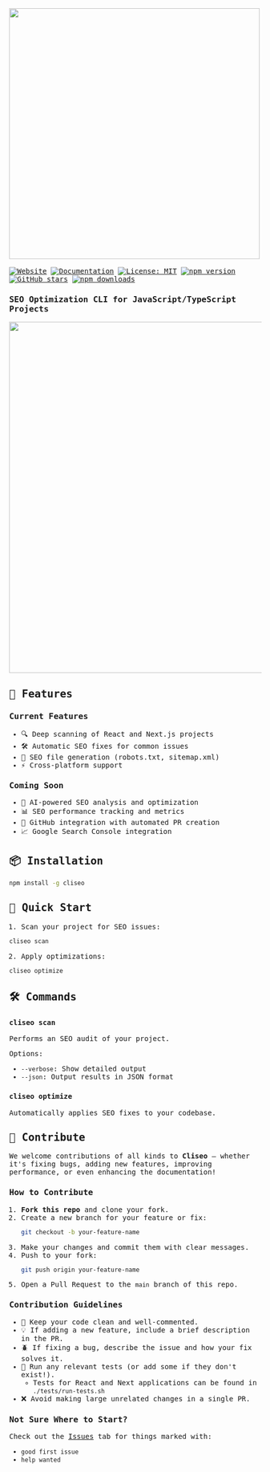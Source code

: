 <div style="font-family: 'Roboto Mono', monospace;">

<div style="margin-bottom: 16px;">
  <img src="https://cliseo.com/Standalone%20Logo%20Alt.png" width="500px" style="border: none;">
</div>


[![Website](https://img.shields.io/website?url=https%3A%2F%2Fcliseo.com&up_message=cliseo.com&up_color=blue)](https://cliseo.com)
[![Documentation](https://img.shields.io/badge/docs-read-blue)](https://cliseo.com/docs/)
[![License: MIT](https://img.shields.io/badge/License-MIT-blue.svg)](https://opensource.org/licenses/MIT)
[![npm version](https://img.shields.io/npm/v/cliseo.svg)](https://www.npmjs.com/package/cliseo)
[![GitHub stars](https://img.shields.io/github/stars/ryanjhermes/cliseo.svg)](https://github.com/ryanjhermes/cliseo/stargazers)
[![npm downloads](https://img.shields.io/npm/dt/cliseo.svg)](https://www.npmjs.com/package/cliseo)

### SEO Optimization CLI for JavaScript/TypeScript Projects

<img src="https://cliseo.com/Diff.png" width="700px" style="border: none;">

## 🚀 Features

### Current Features
- 🔍 Deep scanning of React and Next.js projects
- 🛠️ Automatic SEO fixes for common issues
- 📁 SEO file generation (robots.txt, sitemap.xml)
- ⚡ Cross-platform support

### Coming Soon
- 🤖 AI-powered SEO analysis and optimization
- 📊 SEO performance tracking and metrics
- 🔄 GitHub integration with automated PR creation
- 📈 Google Search Console integration

## 📦 Installation

```bash
npm install -g cliseo
```

## 🎯 Quick Start

1. Scan your project for SEO issues:
```bash
cliseo scan
```

2. Apply optimizations:
```bash
cliseo optimize
```

## 🛠️ Commands

### `cliseo scan`
Performs an SEO audit of your project.

Options:
- `--verbose`: Show detailed output
- `--json`: Output results in JSON format

### `cliseo optimize`
Automatically applies SEO fixes to your codebase.

## 🤝 Contribute

We welcome contributions of all kinds to **Cliseo** — whether it's fixing bugs, adding new features, improving performance, or even enhancing the documentation!

### How to Contribute

1. **Fork this repo** and clone your fork.
2. Create a new branch for your feature or fix:
   ```bash
   git checkout -b your-feature-name
   ```
3. Make your changes and commit them with clear messages.
4. Push to your fork:
   ```bash
   git push origin your-feature-name
   ```
5. Open a Pull Request to the `main` branch of this repo.

### Contribution Guidelines

- 📑 Keep your code clean and well-commented.
- 💡 If adding a new feature, include a brief description in the PR.
- 🪲 If fixing a bug, describe the issue and how your fix solves it.
- 🧪 Run any relevant tests (or add some if they don't exist!).
  - Tests for React and Next applications can be found in `./tests/run-tests.sh`
- ❌ Avoid making large unrelated changes in a single PR.

### Not Sure Where to Start?

Check out the [Issues](../../issues) tab for things marked with:

- `good first issue`
- `help wanted`

</div>
